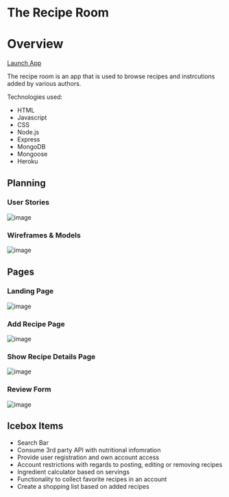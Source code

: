 # The Recipe Room


# Overview
[Launch App](https://thereciperoom.herokuapp.com/)

The recipe room is an app that is used to browse recipes and instrcutions added by various authors.

Technologies used:
* HTML
* Javascript
* CSS
* Node.js
* Express
* MongoDB
* Mongoose
* Heroku

## Planning

### User Stories

![image](https://user-images.githubusercontent.com/111325773/217384821-9254b3b3-366f-4190-bbdc-6ef56deb8770.png)

### Wireframes & Models

![image](https://user-images.githubusercontent.com/111325773/217380780-2443e38c-5ba6-4ac0-a74b-c8d0810c8da0.png)

## Pages
### Landing Page
![image](https://user-images.githubusercontent.com/111325773/217380540-89ff01bb-0e05-4785-b7c3-4849e5f26bc2.png)

### Add Recipe Page
![image](https://user-images.githubusercontent.com/111325773/217380960-d742072d-b944-4cec-90e5-6c9f4539e487.png)

### Show Recipe Details Page
![image](https://user-images.githubusercontent.com/111325773/217381094-8456a129-6d0e-4ad3-a6ec-0fd0adc89018.png)

### Review Form
![image](https://user-images.githubusercontent.com/111325773/217381155-817350b3-0ceb-4a06-82fc-6979dbaab754.png)


## Icebox Items
* Search Bar
* Consume 3rd party API with nutritional infomration
* Provide user registration and own account access
* Account restrictions with regards to posting, editing or removing recipes
* Ingredient calculator based on servings
* Functionality to collect favorite recipes in an account
* Create a shopping list based on added recipes
